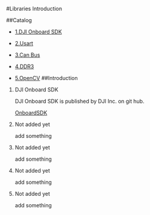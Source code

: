 #Libraries Introduction

##Catalog

- [1.DJI Onboard SDK](#user-content-1)


- [2.Usart](user-content-2)


- [3.Can Bus](user-content-3)


- [4.DDR3](user-content-4)


- [5.OpenCV](user-content-5)
##Introduction
1. <p id="1"> DJI Onboard SDK

	DJI Onboard SDK is published by DJI Inc. on git hub.

	[OnboardSDK](https://github.com/dji-sdk/Onboard-SDK)

2. <p id="2"> Not added yet
	
	add something

3. <p id="3"> Not added yet
	
	add something

4. <p id="4"> Not added yet
	
	add something

5. <p id="5"> Not added yet	

	add something
